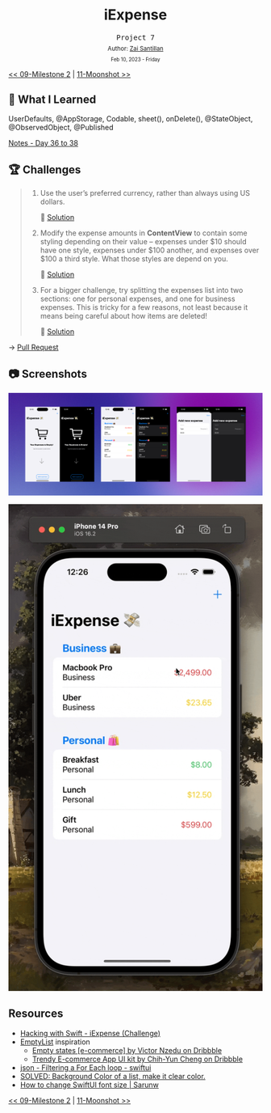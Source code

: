 <div align="center">
  <h1>iExpense</h1>
  <samp>Project 7</samp>
  <br/>

  <sub>
    Author: <a href="https://github.com/plskz" target="_blank">Zai Santillan</a>
    <br>
    <small>Feb 10, 2023 - Friday</small>
  </sub>
</div>

[<< 09-Milestone 2](../09-Milestone%202/) | [11-Moonshot >>](../11-Moonshot/)

## 📝 What I Learned

UserDefaults, @AppStorage, Codable, sheet(), onDelete(), @StateObject, @ObservedObject, @Published

[Notes - Day 36 to 38](https://dub.sh/plskz-100swiftui-iexpense)

## 🏆 Challenges

> 1. Use the user’s preferred currency, rather than always using US dollars.
>
>    🔗 [Solution](https://github.com/plskz/100SwiftUI/pull/7/commits/e9b3d963f529112ce56b191ed797dde8c5b6b4b8)
>
> 1. Modify the expense amounts in **ContentView** to contain some styling depending on their value – expenses under $10 should have one style, expenses under $100 another, and expenses over $100 a third style. What those styles are depend on you.
>
>    🔗 [Solution](https://github.com/plskz/100SwiftUI/pull/7/commits/409c3033a146811056f05fa56c52dcf17f08294b)
>
> 1. For a bigger challenge, try splitting the expenses list into two sections: one for personal expenses, and one for business expenses. This is tricky for a few reasons, not least because it means being careful about how items are deleted!
>
>    🔗 [Solution](https://github.com/plskz/100SwiftUI/pull/7/commits/93bfd1f72b2c282802a38262afb3e8645579b0a5)

→ [Pull Request](https://github.com/plskz/100SwiftUI/pull/7)

## 📷 Screenshots

<div align="center">

![Screenshot](./_Screenshots/Screenshot.png)

![Demo](./_Screenshots/iExpenseDemo.gif)

</div>

## Resources

- [Hacking with Swift - iExpense (Challenge)](https://www.hackingwithswift.com/books/ios-swiftui/iexpense-wrap-up)
- [EmptyList](./iExpense/iExpense/EmptyList.swift) inspiration
  - [Empty states [e-commerce] by Victor Nzedu on Dribbble](https://dribbble.com/shots/17202945-Empty-states-e-commerce)
  - [Trendy E-commerce App UI kit by Chih-Yun Cheng on Dribbble](https://dribbble.com/shots/7206848-Trendy-E-commerce-App-UI-kit)
- [json - Filtering a For Each loop - swiftui](https://stackoverflow.com/questions/65025775/filtering-a-for-each-loop-swiftui)
- [SOLVED: Background Color of a list, make it clear color.](https://www.hackingwithswift.com/forums/swiftui/background-color-of-a-list-make-it-clear-color/3379/3384)
- [How to change SwiftUI font size | Sarunw](https://sarunw.com/posts/how-to-change-swiftui-font-size/)

[<< 09-Milestone 2](../09-Milestone%202/) | [11-Moonshot >>](../11-Moonshot/)
